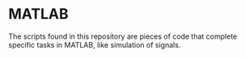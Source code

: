 # MATLAB
The scripts found in this repository are pieces of code that complete specific tasks in MATLAB, like simulation of signals. 
